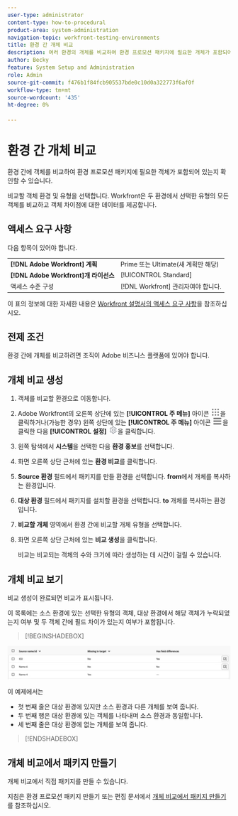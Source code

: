 ```yaml
---
user-type: administrator
content-type: how-to-procedural
product-area: system-administration
navigation-topic: workfront-testing-environments
title: 환경 간 개체 비교
description: 여러 환경의 개체를 비교하여 환경 프로모션 패키지에 필요한 개체가 포함되어 있는지 확인할 수 있습니다.
author: Becky
feature: System Setup and Administration
role: Admin
source-git-commit: f476b1f84fcb905537bde0c10d0a322773f6af0f
workflow-type: tm+mt
source-wordcount: '435'
ht-degree: 0%

---
```


# 환경 간 개체 비교

환경 간에 객체를 비교하여 환경 프로모션 패키지에 필요한 객체가 포함되어 있는지 확인할 수 있습니다.

비교할 객체 환경 및 유형을 선택합니다. Workfront은 두 환경에서 선택한 유형의 모든 객체를 비교하고 객체 차이점에 대한 데이터를 제공합니다.

## 액세스 요구 사항

다음 항목이 있어야 합니다.

<table>
  <tr>
   <td><strong>[!DNL Adobe Workfront] 계획</strong>
   </td>
   <td> Prime 또는 Ultimate(새 계획만 해당)
   </td>
  </tr>
  <tr>
   <td><strong>[!DNL Adobe Workfront]개 라이선스</strong>
   </td>
   <td> [!UICONTROL Standard]
   </td>
  </tr>
   <tr>
   <td>액세스 수준 구성
   </td>
   <td>[!DNL Workfront] 관리자여야 합니다.
   </td>
  </tr>
</table>

이 표의 정보에 대한 자세한 내용은 [Workfront 설명서의 액세스 요구 사항](/help/quicksilver/administration-and-setup/add-users/access-levels-and-object-permissions/access-level-requirements-in-documentation.md)을 참조하십시오.

## 전제 조건

환경 간에 개체를 비교하려면 조직이 Adobe 비즈니스 플랫폼에 있어야 합니다.

## 개체 비교 생성

1. 객체를 비교할 환경으로 이동합니다.
1. Adobe Workfront의 오른쪽 상단에 있는 **[!UICONTROL 주 메뉴]** 아이콘 ![주 메뉴](/help/_includes/assets/main-menu-icon.png)을 클릭하거나(가능한 경우) 왼쪽 상단에 있는 **[!UICONTROL 주 메뉴]** 아이콘 ![주 메뉴](/help/_includes/assets/main-menu-icon-left-nav.png)을 클릭한 다음 **[!UICONTROL 설정]** ![설정 아이콘](/help/_includes/assets/gear-icon-setup.png)을 클릭합니다.
1. 왼쪽 탐색에서 **시스템**&#x200B;을 선택한 다음 **환경 홍보**&#x200B;를 선택합니다.
1. 화면 오른쪽 상단 근처에 있는 **환경 비교**&#x200B;를 클릭합니다.
1. **Source 환경** 필드에서 패키지를 만들 환경을 선택합니다. **from**&#x200B;에서 개체를 복사하는 환경입니다.
1. **대상 환경** 필드에서 패키지를 설치할 환경을 선택합니다. **to** 개체를 복사하는 환경입니다.
1. **비교할 개체** 영역에서 환경 간에 비교할 개체 유형을 선택합니다.
1. 화면 오른쪽 상단 근처에 있는 **비교 생성**&#x200B;을 클릭합니다.

   비교는 비교되는 객체의 수와 크기에 따라 생성하는 데 시간이 걸릴 수 있습니다.

## 개체 비교 보기

비교 생성이 완료되면 비교가 표시됩니다.

이 목록에는 소스 환경에 있는 선택한 유형의 객체, 대상 환경에서 해당 객체가 누락되었는지 여부 및 두 객체 간에 필드 차이가 있는지 여부가 포함됩니다.

>[!BEGINSHADEBOX]

![비교 예](assets/environment-promotion-comparison.png)

이 예제에서는

* 첫 번째 줄은 대상 환경에 있지만 소스 환경과 다른 개체를 보여 줍니다.
* 두 번째 행은 대상 환경에 있는 객체를 나타내며 소스 환경과 동일합니다.
* 세 번째 줄은 대상 환경에 없는 개체를 보여 줍니다.

>[!ENDSHADEBOX]

## 개체 비교에서 패키지 만들기

개체 비교에서 직접 패키지를 만들 수 있습니다.

지침은 환경 프로모션 패키지 만들기 또는 편집 문서에서 [개체 비교에서 패키지 만들기](/help/quicksilver/administration-and-setup/set-up-workfront/workfront-testing-environments/environment-promotion-create-package.md#create-a-package-from-an-object-comparison)를 참조하십시오.

